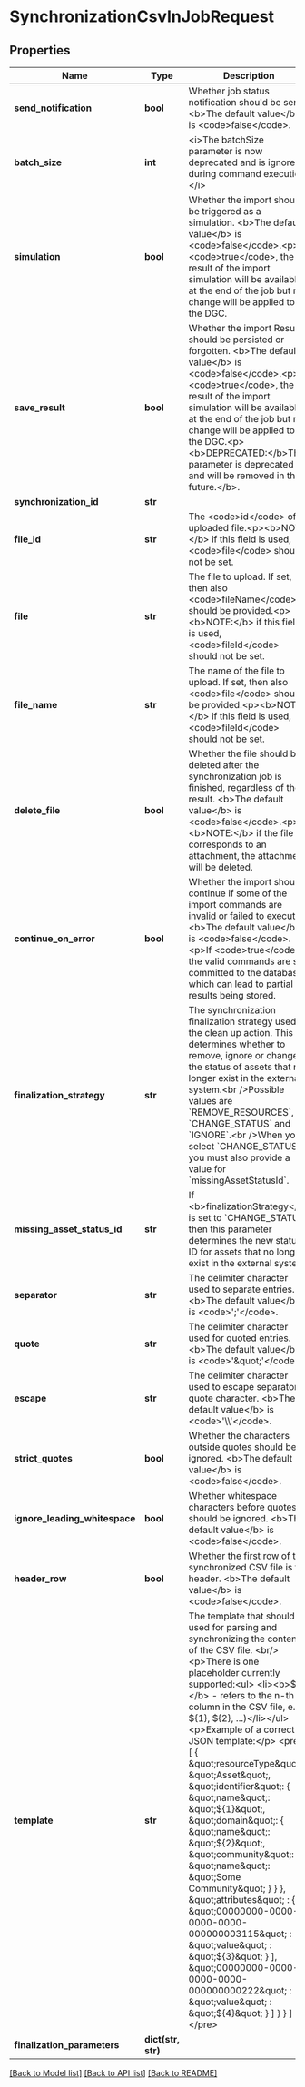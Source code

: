 # SynchronizationCsvInJobRequest

## Properties
Name | Type | Description | Notes
------------ | ------------- | ------------- | -------------
**send_notification** | **bool** | Whether job status notification should be sent. &lt;b&gt;The default value&lt;/b&gt; is &lt;code&gt;false&lt;/code&gt;. | [optional] 
**batch_size** | **int** | &lt;i&gt;The batchSize parameter is now deprecated and is ignored during command execution.&lt;/i&gt; | [optional] [default to 1000]
**simulation** | **bool** | Whether the import should be triggered as a simulation. &lt;b&gt;The default value&lt;/b&gt; is &lt;code&gt;false&lt;/code&gt;.&lt;p&gt;If &lt;code&gt;true&lt;/code&gt;, the result of the import simulation will be available at the end of the job but no change will be applied to the DGC. | [optional] 
**save_result** | **bool** | Whether the import Result should be persisted or forgotten. &lt;b&gt;The default value&lt;/b&gt; is &lt;code&gt;false&lt;/code&gt;.&lt;p&gt;If &lt;code&gt;true&lt;/code&gt;, the result of the import simulation will be available at the end of the job but no change will be applied to the DGC.&lt;p&gt;&lt;b&gt;DEPRECATED:&lt;/b&gt;This parameter is deprecated and will be removed in the future.&lt;/b&gt;. | [optional] 
**synchronization_id** | **str** |  | 
**file_id** | **str** | The &lt;code&gt;id&lt;/code&gt; of uploaded file.&lt;p&gt;&lt;b&gt;NOTE:&lt;/b&gt; if this field is used, &lt;code&gt;file&lt;/code&gt; should not be set. | [optional] 
**file** | **str** | The file to upload. If set, then also &lt;code&gt;fileName&lt;/code&gt; should be provided.&lt;p&gt;&lt;b&gt;NOTE:&lt;/b&gt; if this field is used, &lt;code&gt;fileId&lt;/code&gt; should not be set. | [optional] 
**file_name** | **str** | The name of the file to upload. If set, then also &lt;code&gt;file&lt;/code&gt; should be provided.&lt;p&gt;&lt;b&gt;NOTE:&lt;/b&gt; if this field is used, &lt;code&gt;fileId&lt;/code&gt; should not be set. | [optional] 
**delete_file** | **bool** | Whether the file should be deleted after the synchronization job is finished, regardless of the result. &lt;b&gt;The default value&lt;/b&gt; is &lt;code&gt;false&lt;/code&gt;.&lt;p&gt;&lt;b&gt;NOTE:&lt;/b&gt; if the file corresponds to an attachment, the attachment will be deleted. | [optional] 
**continue_on_error** | **bool** | Whether the import should continue if some of the import commands are invalid or failed to execute. &lt;b&gt;The default value&lt;/b&gt; is &lt;code&gt;false&lt;/code&gt;.&lt;p&gt;If &lt;code&gt;true&lt;/code&gt;, the valid commands are still committed to the database, which can lead to partial results being stored. | [optional] 
**finalization_strategy** | **str** | The synchronization finalization strategy used in the clean up action. This determines whether to remove, ignore or change the status of assets that no longer exist in the external system.&lt;br /&gt;Possible values are &#x60;REMOVE_RESOURCES&#x60;, &#x60;CHANGE_STATUS&#x60; and &#x60;IGNORE&#x60;.&lt;br /&gt;When you select &#x60;CHANGE_STATUS&#x60;, you must also provide a value for &#x60;missingAssetStatusId&#x60;. | [optional] 
**missing_asset_status_id** | **str** | If &lt;b&gt;finalizationStrategy&lt;/b&gt; is set to &#x60;CHANGE_STATUS&#x60; then this parameter determines the new status ID for assets that no longer exist in the external system. | [optional] 
**separator** | **str** | The delimiter character used to separate entries. &lt;b&gt;The default value&lt;/b&gt; is &lt;code&gt;&#x27;;&#x27;&lt;/code&gt;. | 
**quote** | **str** | The delimiter character used for quoted entries. &lt;b&gt;The default value&lt;/b&gt;  is &lt;code&gt;&#x27;\&quot;&#x27;&lt;/code&gt;. | 
**escape** | **str** | The delimiter character used to escape separator or quote character. &lt;b&gt;The default value&lt;/b&gt; is &lt;code&gt;&#x27;\\\\&#x27;&lt;/code&gt;. | 
**strict_quotes** | **bool** | Whether the characters outside quotes should be ignored. &lt;b&gt;The default value&lt;/b&gt; is &lt;code&gt;false&lt;/code&gt;. | [optional] 
**ignore_leading_whitespace** | **bool** | Whether whitespace characters before quotes should be ignored. &lt;b&gt;The default value&lt;/b&gt; is &lt;code&gt;false&lt;/code&gt;. | [optional] 
**header_row** | **bool** | Whether the first row of the synchronized CSV file is the header. &lt;b&gt;The default value&lt;/b&gt; is &lt;code&gt;false&lt;/code&gt;. | [optional] 
**template** | **str** | The template that should be used for parsing and synchronizing the contents of the CSV file.  &lt;br/&gt;&lt;p&gt;There is one placeholder currently supported:&lt;ul&gt;     &lt;li&gt;&lt;b&gt;${x}&lt;/b&gt; - refers to the n-th column in the CSV file, e.g. ${1}, ${2}, ...)&lt;/li&gt;&lt;/ul&gt;&lt;p&gt;Example of a correct JSON template:&lt;/p&gt; &lt;pre&gt; [   {     \&quot;resourceType\&quot;: \&quot;Asset\&quot;,     \&quot;identifier\&quot;: {       \&quot;name\&quot;: \&quot;${1}\&quot;,       \&quot;domain\&quot;: {         \&quot;name\&quot;: \&quot;${2}\&quot;,         \&quot;community\&quot;: {           \&quot;name\&quot;: \&quot;Some Community\&quot;         }       }     },     \&quot;attributes\&quot; : {       \&quot;00000000-0000-0000-0000-000000003115\&quot; : [ {         \&quot;value\&quot; : \&quot;${3}\&quot;        } ],       \&quot;00000000-0000-0000-0000-000000000222\&quot; : [ {         \&quot;value\&quot; : \&quot;${4}\&quot;       } ]     }   } ] &lt;/pre&gt; | 
**finalization_parameters** | **dict(str, str)** |  | [optional] 

[[Back to Model list]](../README.md#documentation-for-models) [[Back to API list]](../README.md#documentation-for-api-endpoints) [[Back to README]](../README.md)

